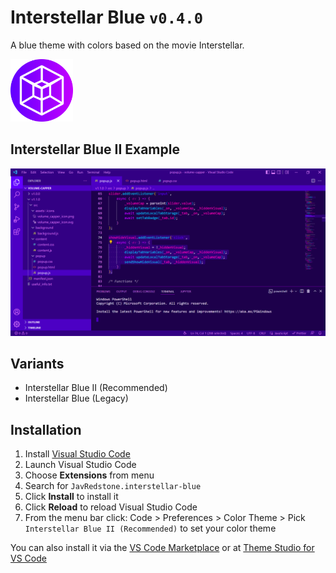 # Interstellar Blue `v0.4.0`

A blue theme with colors based on the movie Interstellar.

<img src="https://raw.githubusercontent.com/JavRedstone/interstellar-blue-vscode-theme/main/icon.png" alt="Preview" width="100" height="100">

## Interstellar Blue II Example
<img src="https://raw.githubusercontent.com/JavRedstone/interstellar-blue-vscode-theme/main/example.png" alt="Preview">

## Variants

- Interstellar Blue II (Recommended)
- Interstellar Blue (Legacy)

## Installation

1.  Install [Visual Studio Code](https://code.visualstudio.com/)
2.  Launch Visual Studio Code
3.  Choose **Extensions** from menu
4.  Search for `JavRedstone.interstellar-blue`
5.  Click **Install** to install it
6.  Click **Reload** to reload Visual Studio Code
7.  From the menu bar click: Code > Preferences > Color Theme > Pick `Interstellar Blue II (Recommended)` to set your color theme

You can also install it via the [VS Code Marketplace](https://marketplace.visualstudio.com/items?itemName=JavRedstone.interstellar-blue&ssr=false#overview) or at [Theme Studio for VS Code](https://themes.vscode.one/theme/JavRedstone/BhdXx2a0)